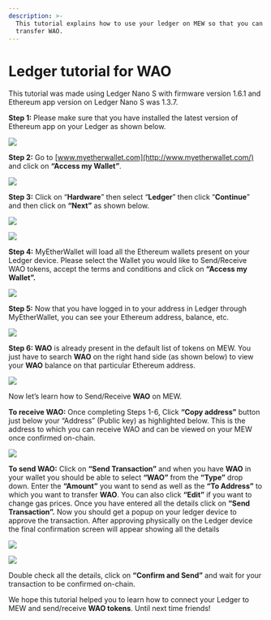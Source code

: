 ```yaml
---
description: >-
  This tutorial explains how to use your ledger on MEW so that you can vie and
  transfer WAO.
---
```


# Ledger tutorial for WAO

This tutorial was made using Ledger Nano S with firmware version 1.6.1 and Ethereum app version on Ledger Nano S was 1.3.7.

**Step 1:** Please make sure that you have installed the latest version of Ethereum app on your Ledger as shown below.

![](../../.gitbook/assets/1%20%281%29.png)

**Step 2:** Go to [www.myetherwallet.com](http://www.myetherwallet.com/) and click on **“Access my Wallet”**.

![](../../.gitbook/assets/2%20%281%29.png)

**Step 3:** Click on “**Hardware**” then select “**Ledger**” then click “**Continue**” and then click on **“Next”** as shown below.

![](../../.gitbook/assets/3%20%282%29.png)

![](../../.gitbook/assets/4%20%284%29.png)

**Step 4:** MyEtherWallet will load all the Ethereum wallets present on your Ledger device. Please select the Wallet you would like to Send/Receive WAO tokens, accept the terms and conditions and click on **“Access my Wallet”.**

![](../../.gitbook/assets/5.png)

**Step 5:** Now that you have logged in to your address in Ledger through MyEtherWallet, you can see your Ethereum address, balance, etc.

![](../../.gitbook/assets/6%20%282%29.png)

**Step 6: WAO** is already present in the default list of tokens on MEW. You just have to search **WAO** on the right hand side \(as shown below\) to view your **WAO** balance on that particular Ethereum address.

![](../../.gitbook/assets/7%20%281%29.png)

Now let’s learn how to Send/Receive **WAO** on MEW.

**To receive WAO:** Once completing Steps 1-6, Click **“Copy address”** button just below your “Address” \(Public key\) as highlighted below. This is the address to which you can receive WAO and can be viewed on your MEW once confirmed on-chain.

![](../../.gitbook/assets/8%20%282%29.png)

**To send WAO:** Click on **“Send Transaction”** and when you have **WAO** in your wallet you should be able to select **“WAO”** from the **“Type”** drop down. Enter the **“Amount”** you want to send as well as the **“To Address”** to which you want to transfer **WAO**. You can also click **“Edit”** if you want to change gas prices. Once you have entered all the details click on **“Send Transaction”.** Now you should get a popup on your ledger device to approve the transaction. After approving physically on the Ledger device the final confirmation screen will appear showing all the details

![](../../.gitbook/assets/9.png)

![](../../.gitbook/assets/10%20%282%29.png)

Double check all the details, click on **“Confirm and Send”** and wait for your transaction to be confirmed on-chain.

We hope this tutorial helped you to learn how to connect your Ledger to MEW and send/receive **WAO tokens**. Until next time friends!

